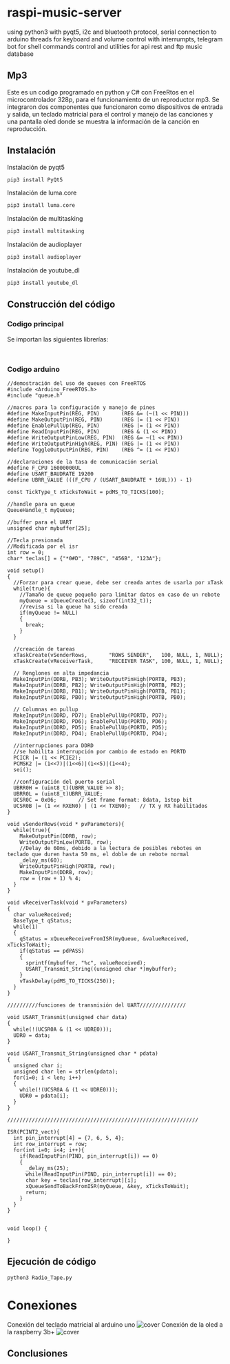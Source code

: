 # raspi-music-server
using python3 with pyqt5, i2c and bluetooth protocol, serial connection to arduino threads for keyboard and volume control with interrumpts, telegram bot for shell commands control and utilities for api rest and ftp music database

## Mp3
Este es un codigo programado en python y C# con FreeRtos en el microcontrolador 328p, para el funcionamiento de un reproductor mp3. Se integraron dos componentes que funcionaron como dispositivos de entrada y salida, un teclado matricial para el control y manejo de las canciones y una pantalla oled donde se muestra la información de la canción en reproducción. 

## Instalación 
Instalación de pyqt5
```sh
pip3 install PyQt5
```
Instalación de luma.core
```sh
pip3 install luma.core
```
Instalación de multitasking
```sh
pip3 install multitasking
```
Instalación de audioplayer
```sh
pip3 install audioplayer
```
Instalación de youtube_dl
```sh
pip3 install youtube_dl
```

## Construcción del código
### Codigo principal
Se importan las siguientes librerías:
```Py
```

```Py
```
### Codigo arduino

```arduino
//demostración del uso de queues con FreeRTOS
#include <Arduino_FreeRTOS.h>
#include "queue.h"

//macros para la configuración y manejo de pines
#define MakeInputPin(REG, PIN)       (REG &= (~(1 << PIN)))
#define MakeOutputPin(REG, PIN)      (REG |= (1 << PIN))
#define EnablePullUp(REG, PIN)       (REG |= (1 << PIN))
#define ReadInputPin(REG, PIN)       (REG & (1 << PIN))
#define WriteOutputPinLow(REG, PIN)  (REG &= ~(1 << PIN))
#define WriteOutputPinHigh(REG, PIN) (REG |= (1 << PIN))
#define ToggleOutputPin(REG, PIN)    (REG ^= (1 << PIN))

//declaraciones de la tasa de comunicación serial
#define F_CPU 16000000UL
#define USART_BAUDRATE 19200
#define UBRR_VALUE (((F_CPU / (USART_BAUDRATE * 16UL))) - 1)

const TickType_t xTicksToWait = pdMS_TO_TICKS(100);

//handle para un queue
QueueHandle_t myQueue;

//buffer para el UART
unsigned char mybuffer[25];

//Tecla presionada
//Modificada por el isr
int row = 0;
char* teclas[] = {"*0#D", "789C", "456B", "123A"};

void setup()
{
  //Forzar para crear queue, debe ser creada antes de usarla por xTask
  while(true){
    //Tamaño de queue pequeño para limitar datos en caso de un rebote
    myQueue = xQueueCreate(3, sizeof(int32_t));
    //revisa si la queue ha sido creada
    if(myQueue != NULL)
    {
      break;
    }
  }

  //creación de tareas
  xTaskCreate(vSenderRows,       "ROWS SENDER",   100, NULL, 1, NULL);
  xTaskCreate(vReceiverTask,     "RECEIVER TASK", 100, NULL, 1, NULL);

  // Renglones en alta impedancia
  MakeInputPin(DDRB, PB3); WriteOutputPinHigh(PORTB, PB3);
  MakeInputPin(DDRB, PB2); WriteOutputPinHigh(PORTB, PB2);
  MakeInputPin(DDRB, PB1); WriteOutputPinHigh(PORTB, PB1);
  MakeInputPin(DDRB, PB0); WriteOutputPinHigh(PORTB, PB0);

  // Columnas en pullup
  MakeInputPin(DDRD, PD7); EnablePullUp(PORTD, PD7);
  MakeInputPin(DDRD, PD6); EnablePullUp(PORTD, PD6);
  MakeInputPin(DDRD, PD5); EnablePullUp(PORTD, PD5);
  MakeInputPin(DDRD, PD4); EnablePullUp(PORTD, PD4);

  //interrupciones para DDRD
  //se habilita interrupción por cambio de estado en PORTD
  PCICR |= (1 << PCIE2);
  PCMSK2 |= (1<<7)|(1<<6)|(1<<5)|(1<<4);
  sei();

  //configuración del puerto serial
  UBRR0H = (uint8_t)(UBRR_VALUE >> 8);
  UBRR0L = (uint8_t)UBRR_VALUE;
  UCSR0C = 0x06;       // Set frame format: 8data, 1stop bit
  UCSR0B |= (1 << RXEN0) | (1 << TXEN0);   // TX y RX habilitados
}

void vSenderRows(void * pvParameters){
  while(true){
    MakeOutputPin(DDRB, row);
    WriteOutputPinLow(PORTB, row);
    //Delay de 60ms, debido a la lectura de posibles rebotes en teclado que duren hasta 50 ms, el doble de un rebote normal
    _delay_ms(60);
    WriteOutputPinHigh(PORTB, row);
    MakeInputPin(DDRB, row);
    row = (row + 1) % 4;
  }
}

void vReceiverTask(void * pvParameters)
{
  char valueReceived;
  BaseType_t qStatus;
  while(1)
  {
    qStatus = xQueueReceiveFromISR(myQueue, &valueReceived, xTicksToWait);
    if(qStatus == pdPASS)
    {
      sprintf(mybuffer, "%c", valueReceived);
      USART_Transmit_String((unsigned char *)mybuffer);
    }
    vTaskDelay(pdMS_TO_TICKS(250));
  }
}

//////////funciones de transmisión del UART///////////////

void USART_Transmit(unsigned char data)
{
  while(!(UCSR0A & (1 << UDRE0)));
  UDR0 = data;
}

void USART_Transmit_String(unsigned char * pdata)
{
  unsigned char i;
  unsigned char len = strlen(pdata);
  for(i=0; i < len; i++)
  {
    while(!(UCSR0A & (1 << UDRE0)));
    UDR0 = pdata[i];
  }
}

//////////////////////////////////////////////////////////////

ISR(PCINT2_vect){
  int pin_interrupt[4] = {7, 6, 5, 4};
  int row_interrupt = row;
  for(int i=0; i<4; i++){
    if(ReadInputPin(PIND, pin_interrupt[i]) == 0)
    {
      _delay_ms(25);
      while(ReadInputPin(PIND, pin_interrupt[i]) == 0);
      char key = teclas[row_interrupt][i];
      xQueueSendToBackFromISR(myQueue, &key, xTicksToWait);
      return;
    }
  }
}


void loop() {

}
```

## Ejecución de código
```sh
python3 Radio_Tape.py
```
# Conexiones
Conexión del teclado matricial al arduino uno
![cover](https://github.com/JonathanJosa/raspi-music-server/blob/main/Conexiones/Matricial.PNG)
Conexión de la oled a la raspberry 3b+
![cover](https://github.com/JonathanJosa/raspi-music-server/blob/main/Conexiones/oled.png)
## Conclusiones
